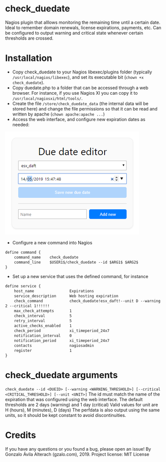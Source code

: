 # check_duedate
Nagios plugin that alllows monitoring the remaining time until a certain date. Ideal to remember domain renewals, license expirations, payments, etc. Can be configured to output warning and critical state whenever certain thresholds are crossed.

# Installation
- Copy check_duedate to your Nagios libexec/plugins folder (typically `/usr/local/nagios/libexec`), and set its executable bit (`chown +x check_duedate`). 
- Copy duedate.php to a folder that can be accessed through a web browser. For instance, if you use Nagios XI you can copy it to `/usr/local/nagiosxi/html/tools/`.
- Create the file `/store/check_duedate_data` (the internal data will be stored here) and change the file permissions so that it can be read and written by apache (`chown apache:apache ...`)
- Access the web interface, and configure new expiration dates as needed:

![Web interface that can be used to configure expiration dates](./docs/webinterface0.png)

- Configure a new command into Nagios 
```
define command {
    command_name    check_duedate
    command_line    $USER1$/check_duedate --id $ARG1$ $ARG2$
}
```

- Set up a new service that uses the defined command, for instance

```
define service {
    host_name                Expirations
    service_description      Web hosting expiration
    check_command            check_duedate!esx_daft!--unit D --warning 2 --critical 1!!!!!!
    max_check_attempts       1
    check_interval           5
    retry_interval           5
    active_checks_enabled    1
    check_period             xi_timeperiod_24x7
    notification_interval    0
    notification_period      xi_timeperiod_24x7
    contacts                 nagiosadmin
    register                 1
}
```

# check_duedate arguments
`check_duedate --id <DUEID> [--warning <WARNING_THRESHOLD>] [--critical <CRITICAL_THRESHOLD>] [--unit <UNIT>]`
The id must match the name of the expiration that was configured using the web interface.
The default thresholds are 2 days (warning) and 1 day (critical)
Valid values for unit are H (hours), M (minutes), D (days)
The perfdata is also output using the same units, so it should be kept constant to avoid discontinuities.

# Credits
If you have any questions or you found a bug, please open an issue!
By Gonzalo Ávila Alterach (gzalo.com), 2019. Project license: MIT License